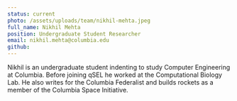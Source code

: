 ```yaml
---
status: current
photo: /assets/uploads/team/nikhil-mehta.jpeg
full_name: Nikhil Mehta
position: Undergraduate Student Researcher
email: nikhil.mehta@columbia.edu
github:
---
```

Nikhil is an undergraduate student indenting to study Computer Engineering at Columbia. Before joining qSEL he worked at the Computational Biology Lab. He also writes for the Columbia Federalist and builds rockets as a member of the Columbia Space Initiative.
